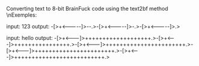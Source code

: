 Converting text to 8-bit BrainFuck code using the text2bf method
\nExemples:

  input:  123
  output: -[>+<-----]>--.>-[>+<-----]>-.>-[>+<-----]>.>
  
  input:  hello
  output: -[>+<---]>+++++++++++++++++++.>-[>+<---]>++++++++++++++++.>-[>+<---]>+++++++++++++++++++++++.>-[>+<---]>+++++++++++++++++++++++.>-[>+<---]>++++++++++++++++++++++++++.>

